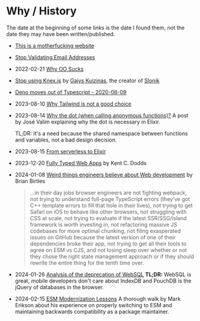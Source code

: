 # Why / History

The date at the beginning of some links is the date I found them, not the date they may have been written/published.

- [This is a motherfucking website](https://motherfuckingwebsite.com/)

- [Stop Validating Email Addresses](https://davidcel.is/posts/stop-validating-email-addresses-with-regex/)

- 2022-02-21 [Why OO Sucks](http://beadslang.org/blog/2021/11/24/a-classic-post-from-the-late-great-joe-armstrong-inventor-of-erlang)

- [Stop using Knex.js](https://gajus.medium.com/stop-using-knex-js-and-earn-30-bf410349856c)
  by [Gajys Kuizinas](https://twitter.com/kuizinas), the creator of [Slonik](https://github.com/gajus/slonik)

- [Deno moves out of Typescript - 2020-06-09](https://startfunction.com/2020/06/09/deno-will-stop-using-typescript/)

- 2023-08-10 [Why Tailwind is not a good choice](https://pdx.su/blog/2023-07-26-tailwind-and-the-death-of-craftsmanship/)

- 2023-08-14 [Why the dot (when calling anonymous functions)?](https://dashbit.co/blog/why-the-dot)
  A post by José Valim explaining why the dot is necessary in Elixir.

  TL;DR: It's a need because the shared namespace between functions and variables, not a bad design decision.

- 2023-08-15 [From serverless to Elixir](https://medium.com/coryodaniel/from-erverless-to-elixir-48752db4d7bc)

- 2023-12-20 [Fully Typed Web Apps](https://www.epicweb.dev/fully-typed-web-apps)
  by Kent C. Dodds

- 2024-01-08 [Weird things engineers believe about Web development](https://birtles.blog/2024/01/06/weird-things-engineers-believe-about-development/)
  by Brian Birtles

  > ...in their day jobs browser engineers are not fighting webpack, not trying to understand full-page TypeScript errors (they’ve got C++ template errors to fill that hole in their lives), not trying to get Safari on iOS to behave like other browsers, not struggling with CSS at scale, not trying to evaluate if the latest SSR/SSG/island framework is worth investing in, not refactoring massive JS codebases for more optimal chunking, not filing exasperated issues on GitHub because the latest version of one of their dependencies broke their app, not trying to get all their tools to agree on ESM vs CJS, and not losing sleep over whether or not they chose the right state management approach or if they should rewrite the entire thing for the tenth time over.

- 2024-01-26 [Analysis of the deprecation of WebSQL](https://nolanlawson.com/2014/04/26/web-sql-database-in-memoriam/)
  **TL;DR:** WebSQL is great, mobile developers don't care about IndexDB and PouchDB is the jQuery of databases in the browser.

- 2024-02-15 [ESM Modernization Lessons](https://blog.isquaredsoftware.com/2023/08/esm-modernization-lessons/)
  A thorough walk by Mark Erikson about his experience on properly switching to ESM and maintaining backwards compatibility as a package maintainer.
